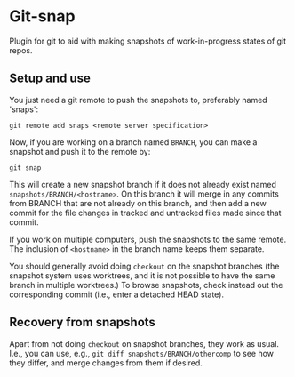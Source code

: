 # Git-snap

Plugin for git to aid with making snapshots of work-in-progress states of git repos.

## Setup and use

You just need a git remote to push the snapshots to, preferably named 'snaps':
```
git remote add snaps <remote server specification>
```

Now, if you are working on a branch named `BRANCH`, you can make a snapshot and push it to the remote by:
```
git snap
```

This will create a new snapshot branch if it does not already exist named `snapshots/BRANCH/<hostname>`.
On this branch it will merge in any commits from BRANCH that are not already on this branch, and then add a new commit for the file changes in tracked and untracked files made since that commit.

If you work on multiple computers, push the snapshots to the same remote.
The inclusion of `<hostname>` in the branch name keeps them separate.

You should generally avoid doing `checkout` on the snapshot branches (the snapshot system uses worktrees, and
it is not possible to have the same branch in multiple worktrees.)
To browse snapshots, check instead out the corresponding commit (i.e., enter a detached HEAD state).

## Recovery from snapshots

Apart from not doing `checkout` on snapshot branches, they work as usual. I.e., you can use, e.g., `git diff snapshots/BRANCH/othercomp` to see how they differ, and merge changes from them if desired.

